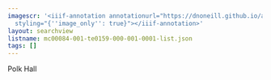 ```yaml
---
imagescr: '<iiif-annotation annotationurl="https://dnoneill.github.io/annotations/mc00084-001-te0159-000-001-0001-6.json"
  styling="{''image_only'': true}"></iiif-annotation>'
layout: searchview
listname: mc00084-001-te0159-000-001-0001-list.json
tags: []
---
```

Polk Hall